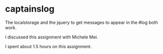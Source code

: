 # captainslog

The localstorage and the jquery to get messages to appear in the #log both work.

I discussed this assignment with Michele Mei.

I spent about 1.5 hours on this assignment.

